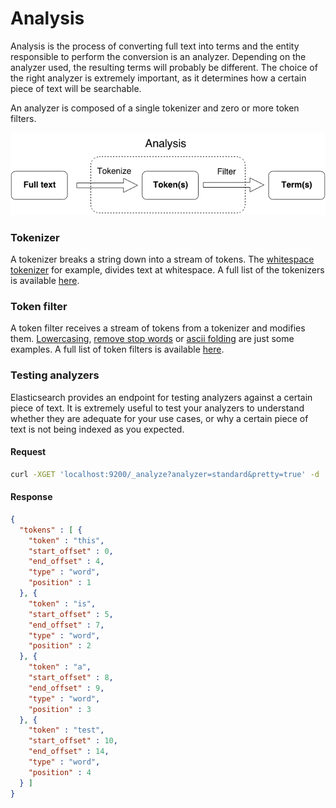 # Analysis

Analysis is the process of converting full text into terms and the entity responsible to perform the conversion is an analyzer.
Depending on the analyzer used, the resulting terms will probably be different.
The choice of the right analyzer is extremely important, as it determines how a certain piece of text will be searchable.

An analyzer is composed of a single tokenizer and zero or more token filters.

![Analysis focus](images/analysis_focus.png)

### Tokenizer

A tokenizer breaks a string down into a stream of tokens. The [whitespace tokenizer](http://www.elasticsearch.org/guide/en/elasticsearch/reference/current/analysis-whitespace-tokenizer.html) for example, divides text at whitespace.
A full list of the tokenizers is available [here](http://www.elasticsearch.org/guide/en/elasticsearch/reference/current/analysis-tokenizers.html).

### Token filter

A token filter receives a stream of tokens from a tokenizer and modifies them. [Lowercasing](http://www.elasticsearch.org/guide/en/elasticsearch/reference/current/analysis-lowercase-tokenfilter.html), [remove stop words](http://www.elasticsearch.org/guide/en/elasticsearch/reference/current/analysis-stop-tokenfilter.html) or [ascii folding](http://www.elasticsearch.org/guide/en/elasticsearch/reference/current/analysis-asciifolding-tokenfilter.html) are just some examples.
A full list of token filters is available [here](http://www.elasticsearch.org/guide/en/elasticsearch/reference/current/analysis-tokenfilters.html).

### Testing analyzers

Elasticsearch provides an endpoint for testing analyzers against a certain piece of text.
It is extremely useful to test your analyzers to understand whether they are adequate for your use cases, or why a certain piece of text is not being indexed as you expected.

#### Request

``` bash
curl -XGET 'localhost:9200/_analyze?analyzer=standard&pretty=true' -d 'this is a test'
```

#### Response

``` json
{
  "tokens" : [ {
    "token" : "this",
    "start_offset" : 0,
    "end_offset" : 4,
    "type" : "word",
    "position" : 1
  }, {
    "token" : "is",
    "start_offset" : 5,
    "end_offset" : 7,
    "type" : "word",
    "position" : 2
  }, {
    "token" : "a",
    "start_offset" : 8,
    "end_offset" : 9,
    "type" : "word",
    "position" : 3
  }, {
    "token" : "test",
    "start_offset" : 10,
    "end_offset" : 14,
    "type" : "word",
    "position" : 4
  } ]
}
```

